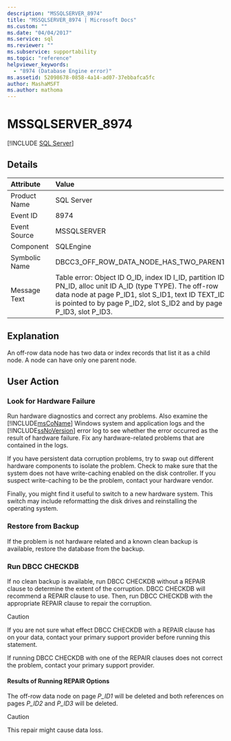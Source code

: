 ```yaml
---
description: "MSSQLSERVER_8974"
title: "MSSQLSERVER_8974 | Microsoft Docs"
ms.custom: ""
ms.date: "04/04/2017"
ms.service: sql
ms.reviewer: ""
ms.subservice: supportability
ms.topic: "reference"
helpviewer_keywords: 
  - "8974 (Database Engine error)"
ms.assetid: 52098678-0858-4a14-ad07-37ebbafca5fc
author: MashaMSFT
ms.author: mathoma
---
```

# MSSQLSERVER_8974
 [!INCLUDE [SQL Server](../../includes/applies-to-version/sqlserver.md)]
  
## Details  
  
| Attribute | Value |  
| :-------- | :---- |  
|Product Name|SQL Server|  
|Event ID|8974|  
|Event Source|MSSQLSERVER|  
|Component|SQLEngine|  
|Symbolic Name|DBCC3_OFF_ROW_DATA_NODE_HAS_TWO_PARENTS|  
|Message Text|Table error: Object ID O_ID, index ID I_ID, partition ID PN_ID, alloc unit ID A_ID (type TYPE). The off-row data node at page P_ID1, slot S_ID1, text ID TEXT_ID is pointed to by page P_ID2, slot S_ID2 and by page P_ID3, slot P_ID3.|  
  
## Explanation  
An off-row data node has two data or index records that list it as a child node. A node can have only one parent node.  
  
## User Action  
  
### Look for Hardware Failure  
Run hardware diagnostics and correct any problems. Also examine the [!INCLUDE[msCoName](../../includes/msconame-md.md)] Windows system and application logs and the [!INCLUDE[ssNoVersion](../../includes/ssnoversion-md.md)] error log to see whether the error occurred as the result of hardware failure. Fix any hardware-related problems that are contained in the logs.  
  
If you have persistent data corruption problems, try to swap out different hardware components to isolate the problem. Check to make sure that the system does not have write-caching enabled on the disk controller. If you suspect write-caching to be the problem, contact your hardware vendor.  
  
Finally, you might find it useful to switch to a new hardware system. This switch may include reformatting the disk drives and reinstalling the operating system.  
  
### Restore from Backup  
If the problem is not hardware related and a known clean backup is available, restore the database from the backup.  
  
### Run DBCC CHECKDB  
If no clean backup is available, run DBCC CHECKDB without a REPAIR clause to determine the extent of the corruption. DBCC CHECKDB will recommend a REPAIR clause to use. Then, run DBCC CHECKDB with the appropriate REPAIR clause to repair the corruption.  
  
> [!CAUTION]  
> If you are not sure what effect DBCC CHECKDB with a REPAIR clause has on your data, contact your primary support provider before running this statement.  
  
If running DBCC CHECKDB with one of the REPAIR clauses does not correct the problem, contact your primary support provider.  
  
#### Results of Running REPAIR Options  
The off-row data node on page *P_ID1* will be deleted and both references on pages *P_ID2* and *P_ID3* will be deleted.  
  
> [!CAUTION]  
> This repair might cause data loss.  
  
